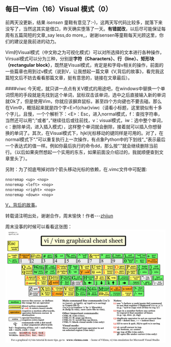 每日一Vim（16）Visual 模式（0）
----------------------

前两天没更新，结果 _isensen_ 童鞋有意见了:-)，这两天写代码比较多，就落下来没写了，当然这其实是借口，昨天确实堕落了一天。**有错就改**，以后尽可能保证每周有五篇简短的文章_say less,do more_，谢谢isensen等童鞋每天光顾这里，你们的建议是我前进的动力。

Vim的Visual模式（中文称之为可视化模式）可以对所选择的文本进行各种操作，Virsual模式可以分为三种，分别是**字符（Characters）、行（line）、矩形块（rectangular block）**，既然是Visual模式，肯定是和字母v相关的操作，前面的一些篇章也用到过v模式（说到V，让我想起一篇文章《V,背后的故事》，看完我这篇短文后不妨去看看那篇文章，挺有意思的，链接在文章最后）。  

####viwc
今天呢，就只讲一点点有关V模式的用途吧，在windows中替换一个单词惯用的手段就是先找到这个单词，鼠标双击该单词，选中之后直接输入新的单词就Ok了，但是使用Vim，你就应该摒弃鼠标，甚至四个方向键也不要去碰。那么在Vim中，概括起来就是四个字&lt;E>f{char}viwc（请看小标题，这里貌似有十多个字儿，且慢，一个个解析下：&lt;E>：Esc，进入normal模式，f：查找字符串，当然还可以用“;”或者“，”继续往后或往前找，v：visual模式，iw：选中整个单词，c：删除单词，进入插入模式），这样整个单词就会删除，接着就可以插入你想替换的单词了。其次，在Visual模式下，hjkl光标移动的键同样是可用的。对了，在normal模式下“.”可以重复执行上一次操作，有点象Python中的下划线“_”表示最后一个表达式的值一样。例如你最后执行的命令dd，那么按“.”就会继续删除当前行。（以后如果突然想起一个实用的东东，如果前面没介绍过的，我就顺便查到文章里头了）。

另附：为了彻底甩掉对四个箭头移动光标的依赖，在.vimc文件中可配置:  

    nnoremap <up> <nop>
    nnoremap <left> <nop>
    nnoremap <right> <nop>
    nnoremap <down> <nop>
[V，背后的故事](http://taosay.net/?p=200)。

转载请注明出处，谢谢合作，周末愉快！作者---[zhijun](http://weibo.com/527355345)

周末没事的时候可以看看这张图：![vim cheat-sheet](../resource/image/vi-vim-cheat-sheet.png)



